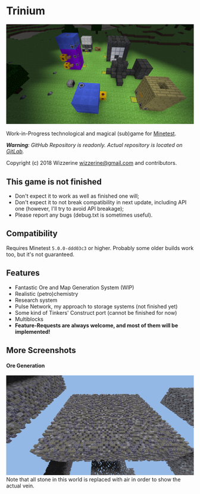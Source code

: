 # Trinium
![Screenshot](screenshot.jpg)

Work-in-Progress technological and magical (sub)game for
[Minetest](https://github.com/minetest/minetest).

***Warning**: GitHub Repository is readonly. Actual repository is located on
 [GitLab](https://gitlab.com/MultiDragon/trinium).* 

Copyright (c) 2018 Wizzerine <wizzerine@gmail.com> and contributors.

## This game is not finished
* Don't expect it to work as well as finished one will;
* Don't expect it to not break compatibility in next update, including API one
 (however, I'll try to avoid API breakage);
* Please report any bugs (debug.txt is sometimes useful).

## Compatibility
Requires Minetest `5.0.0-ddd03c3` or higher. Probably some older builds work too,
 but it's not guaranteed.

## Features
* Fantastic Ore and Map Generation System (WIP)
* Realistic (petro)chemistry
* Research system
* Pulse Network, my approach to storage systems (not finished yet)
* Some kind of Tinkers' Construct port (cannot be finished for now)
* Multiblocks
* **Feature-Requests are always welcome, and most of them will be implemented!**

## More Screenshots
#### Ore Generation
![Ore Generation](oregen.jpg)
Note that all stone in this world is replaced with air in order to show the
 actual vein.
